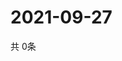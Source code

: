 # 2021-09-27
  共 0条

  <!-- BEGIN -->
  <!-- 最后更新时间Mon Sep 27 2021 02:19:19 GMT+0000 (Coordinated Universal Time) -->
  
  <!-- END -->
  
  